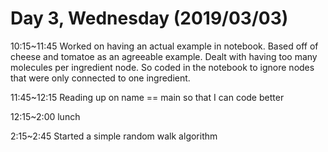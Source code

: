 # Day 3, Wednesday (2019/03/03)

10:15~11:45 Worked on having an actual example in notebook. 
Based off of cheese and tomatoe as an agreeable example. 
Dealt with having too many molecules per ingredient node. 
So coded in the notebook to ignore nodes that were only connected to one ingredient. 

11:45~12:15 Reading up on name == main so that I can code better

12:15~2:00 lunch

2:15~2:45 Started a simple random walk algorithm